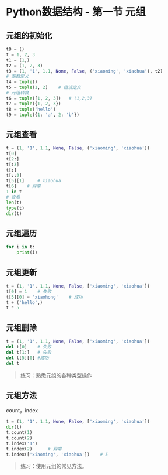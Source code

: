 # Python数据结构 - 第一节 元组

## 元组的初始化
```python
t0 = ()
t = 1, 2, 3
t1 = (1,)
t2 = (1, 2, 3)
t3 = (1, '1', 1.1, None, False, ('xiaoming', 'xiaohua'), t2)
# 函数定义
t4 = tuple()
t5 = tuple(1, 2)    # 错误定义
# 元组转换
t6 = tuple([1, 2, 3])   # (1,2,3)
t7 = tuple({1, 2, 3})
t8 = tuple('hello')
t9 = tuple({1: 'a', 2: 'b'})
```

## 元组查看
```python
t = (1, '1', 1.1, None, False, ('xiaoming', 'xiaohua'))
t[0]
t[2:]
t[:3]
t[:]
t[::2]
t[5][1]     # xiaohua
t[6]    # 异常
1 in t
# 查看
len(t)
type(t)
dir(t)
```

## 元组遍历
```python
for i in t:
    print(i)
```

## 元组更新
```python
t = (1, '1', 1.1, None, False, ['xiaoming', 'xiaohua'])
t[0] = 1    # 失败
t[5][0] = 'xiaohong'    # 成功
t + ('hello',)
t * 5
```

## 元组删除
```python
t = (1, '1', 1.1, None, False, ['xiaoming', 'xiaohua'])
del t[0]    # 失败
del t[1:]   # 失败
del t[5][0] #成功
del t
```
> 练习：熟悉元组的各种类型操作

## 元组方法
count，index
```python
t = (1, '1', 1.1, None, False, ['xiaoming', 'xiaohua'])
dir(t)
t.count(1)
t.count(2)
t.index('1')
t.index(2)      # 异常
t.index(['xiaoming', 'xiaohua'])    # 5
```
> 练习：使用元组的常见方法。
